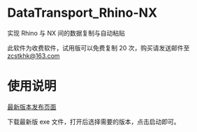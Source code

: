 # DataTransport_Rhino-NX
实现 Rhino 与 NX 间的数据复制与自动粘贴

此软件为收费软件，试用版可以免费复制 20 次，购买请发送邮件至 zcstkhk@163.com

# 使用说明
[最新版本发布页面](https://blog.csdn.net/zcstkhk/article/details/122117466?spm=1001.2014.3001.5501)

下载最新版 exe 文件，打开后选择需要的版本，点击启动即可。
